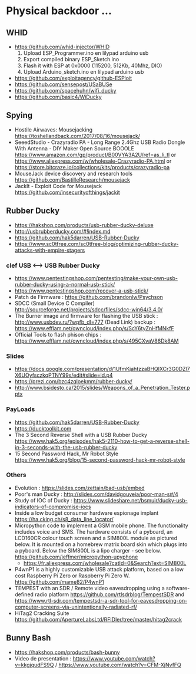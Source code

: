 # Physical backdoor ...
## WHID
* https://github.com/whid-injector/WHID
  1. Upload ESP_Programmer.ino en lilypad arduino usb
  2. Export compiled binary ESP_Sketch.ino
  3. Flash it with ESP at 0x0000 (115200, 512Kb, 40Mhz, DIO)
  4. Upload Arduino_sketch.ino en lilypad arduino usb
* https://github.com/exploitagency/github-ESPloit
* https://github.com/sensepost/USaBUSe
* https://github.com/spacehuhn/wifi_ducky
* https://github.com/basic4/WiDucky
## Spying
* Hostile Airwaves: Mousejacking https://toshellandback.com/2017/08/16/mousejack/
* SeeedStudio - Crazyradio PA - Long Range 2.4Ghz USB Radio Dongle With Antenna - DIY Maker Open Source BOOOLE https://www.amazon.com/gp/product/B00VYA3A2U/ref=as_li_tl or https://www.aliexpress.com/w/wholesale-Crazyradio-PA.html or https://store.bitcraze.io/collections/kits/products/crazyradio-pa
* MouseJack device discovery and research tools https://github.com/BastilleResearch/mousejack
* JackIt - Exploit Code for Mousejack https://github.com/insecurityofthings/jackit
## Rubber Ducky
* https://hakshop.com/products/usb-rubber-ducky-deluxe
* http://usbrubberducky.com/#!index.md
* https://github.com/hak5darren/USB-Rubber-Ducky
* https://www.sc0tfree.com/sc0tfree-blog/optimizing-rubber-ducky-attacks-with-empire-stagers 
### clef USB <--> USB Rubber Ducky
  * https://www.pentestingshop.com/pentesting/make-your-own-usb-rubber-ducky-using-a-normal-usb-stick/
  * https://www.pentestingshop.com/recover-a-usb-stick/
  * Patch de Firmware : https://github.com/brandonlw/Psychson
  * SDCC (Small Device C Compiler) http://sourceforge.net/projects/sdcc/files/sdcc-win64/3.4.0/
  * The Burner image and firmware for flashing the USB stick : http://www.usbdev.ru/?wpfb_dl=777 (Dead Link) backup : https://www.efflam.net/owncloud/index.php/s/ScY6tyZnHfMNkfF
  * Official Tools to flash phison chips : https://www.efflam.net/owncloud/index.php/s/495CXvaV86Dk8AM
### Slides
* https://docs.google.com/presentation/d/1UfmKjahtzzaBHQIXCr3G0DZl7X6UOyfsczkqPTNY99s/edit#slide=id.p4
* https://prezi.com/bzc4zqloekmm/rubber-ducky/
* http://www.bsidesto.ca/2015/slides/Weapons_of_a_Penetration_Tester.pptx
### PayLoads
* https://github.com/hak5darren/USB-Rubber-Ducky
* https://ducktoolkit.com
* The 3 Second Reverse Shell with a USB Rubber Ducky https://www.hak5.org/episodes/hak5-2110-how-to-get-a-reverse-shell-in-3-seconds-with-the-usb-rubber-ducky
* 15 Second Password Hack, Mr Robot Style https://www.hak5.org/blog/15-second-password-hack-mr-robot-style

### Others
* Evolution : https://slides.com/zettain/bad-usb/embed
* Poor's man Ducky : http://slides.com/davidgouveia/poor-man-s#/4
* Study of IOC of Ducky : https://www.slideshare.net/bsmuir/ducky-usb-indicators-of-compromise-iocs
* Inside a low budget consumer hardware espionage implant https://ha.cking.ch/s8_data_line_locator/
* Micropython code to implement a GSM mobile phone. The functionality includes voice and SMS. The hardware consists of a pyboard, an LCD160CR colour touch screen and a SIM800L module as pictured below. It is mounted on a homebrew matrix board skin which plugs into a pyboard. Below the SIM800L is a lipo charger - see below. https://github.com/jeffmer/micropython-upyphone
  * https://fr.aliexpress.com/wholesale?catId=0&SearchText=SIM800L
* P4wnP1 is a highly customizable USB attack platform, based on a low cost Raspberry Pi Zero or Raspberry Pi Zero W. https://github.com/mame82/P4wnP1
* TEMPEST with an SDR / Remote video eavesdropping using a software-defined radio platform https://github.com/rtlsdrblog/TempestSDR and https://www.rtl-sdr.com/tempestsdr-a-sdr-tool-for-eavesdropping-on-computer-screens-via-unintentionally-radiated-rf/
* HiTag2 Cracking Suite https://github.com/ApertureLabsLtd/RFIDler/tree/master/hitag2crack
  

## Bunny Bash
* https://hakshop.com/products/bash-bunny
* Video de presentation : https://www.youtube.com/watch?v=kkgjqudFS9Q / https://www.youtube.com/watch?v=CFM-XjNvfFQ
